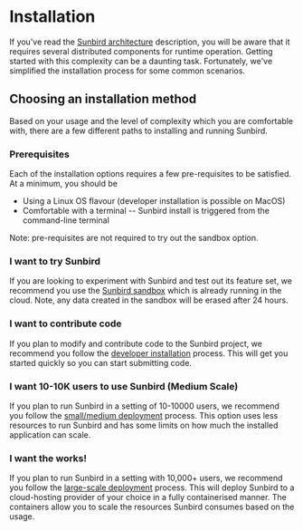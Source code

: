 
# Installation

If you've read the [Sunbird architecture](/architecture) description, you will be aware that it requires several distributed components for runtime operation. Getting started with this complexity can be a daunting task. Fortunately, we've simplified the installation process for some common scenarios.

## Choosing an installation method
Based on your usage and the level of complexity which you are comfortable with, there are a few different paths to installing and running Sunbird.

### Prerequisites
Each of the installation options requires a few pre-requisites to be satisfied. At a minimum, you should be
* Using a Linux OS flavour (developer installation is possible on MacOS)
* Comfortable with a terminal  -- Sunbird install is triggered from the command-line terminal

Note: pre-requisites are not required to try out the sandbox option.

### I want to try Sunbird
If you are looking to experiment with Sunbird and test out its feature set, we recommend you use the [Sunbird sandbox](https://staging.open-sunbird.org/) which is already running in the cloud. Note, any data created in the sandbox will be erased after 24 hours.

### I want to contribute code
If you plan to modify and contribute code to the Sunbird project, we recommend you follow the [developer installation](/master/Hackathon/developer_installation.md) process. This will get you started quickly so you can start submitting code.

### I want 10-10K users to use Sunbird (Medium Scale)
If you plan to run Sunbird in a setting of 10-10000 users, we recommend you follow the [small/medium deployment](/install/sme) process. This option uses less resources to run Sunbird and has some limits on how much the installed application can scale.

### I want the works!
If you plan to run Sunbird in a setting with 10,000+ users, we recommend you follow the [large-scale deployment](/install/large-scale-cloud) process. This will deploy Sunbird to a cloud-hosting provider of your choice in a fully containerised manner. The containers allow you to scale the resources Sunbird consumes based on the usage.
